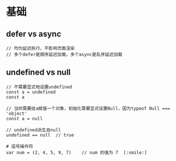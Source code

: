 # 基础
## defer vs async
```
// 均为延迟执行，不影响页面渲染
// 多个defer是顺序延迟加载，多个async是乱序延迟加载
```

## undefined vs null
```
// 不需要显式地设置undefined
const a = undefined
const a

// 当你需要给a赋值一个对象，初始化需要显式设置Null，因为typeof Null === 'object'
const a = null

// undefined派生自null
undefined == null  // true

# 逗号操作符
var num = (2, 4, 5, 9, 7)    // num 的值为 7  [:smile:]
```